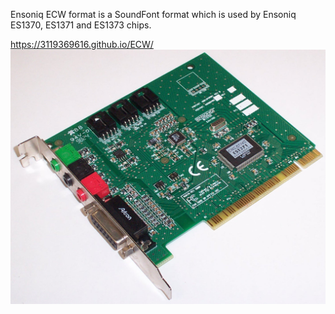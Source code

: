 Ensoniq ECW format is a SoundFont format which is used by Ensoniq ES1370, ES1371 and ES1373 chips.

<https://3119369616.github.io/ECW/>
![](ensoniq_audio_card.jpg)
